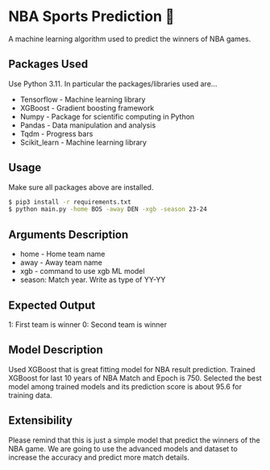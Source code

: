 # NBA Sports Prediction 🏀

A machine learning algorithm used to predict the winners of NBA games. 

## Packages Used

Use Python 3.11. In particular the packages/libraries used are...

* Tensorflow - Machine learning library
* XGBoost - Gradient boosting framework
* Numpy - Package for scientific computing in Python
* Pandas - Data manipulation and analysis
* Tqdm - Progress bars
* Scikit_learn - Machine learning library

## Usage

Make sure all packages above are installed.

```bash
$ pip3 install -r requirements.txt
$ python main.py -home BOS -away DEN -xgb -season 23-24
```

## Arguments Description

* home - Home team name
* away - Away team name
* xgb - command to use xgb ML model
* season: Match year. Write as type of YY-YY

## Expected Output
1: First team is winner
0: Second team is winner

## Model Description

Used XGBoost that is great fitting model for NBA result prediction.
Trained XGBoost for last 10 years of NBA Match and Epoch is 750.
Selected the best model among trained models and its prediction score is about 95.6 for training data.

## Extensibility
Please remind that this is just a simple model that predict the winners of the NBA game.
We are going to use the advanced models and dataset to increase the accuracy and predict more match details.